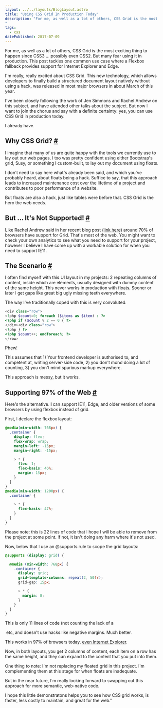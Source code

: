 ```yaml
---
layout: ../../layouts/BlogLayout.astro
title: "Using CSS Grid In Production Today"
description: "For me, as well as a lot of others, CSS Grid is the most exciting thing to happen since CSS3 ... possibly even CSS2. But many fear using it in production. This post tackles one common use case where a Flexbox fallback provides support for Internet Explorer and Edge.
"
tags: 
  - css
datePublished: 2017-07-09
---
```


For me, as well as a lot of others, CSS Grid is the most exciting thing to happen since CSS3 ... possibly even CSS2. But many fear using it in production. This post tackles one common use case where a Flexbox fallback provides support for Internet Explorer and Edge.

I'm really, really excited about CSS Grid. This new technology, which allows developers to finally build a structured document layout natively without using a hack, was released in most major browsers in about March of this year.

I've been closely following the work of Jen Simmons and Rachel Andrew on this subject, and have attended other talks about the subject. But now I want to join the chorus and say with a definite certainty: yes, you can use CSS Grid in production today.

I already have.

## Why CSS Grid? [#](https://deliciousreverie.co.uk/posts/using-css-grid-in-production-today/#why-css-grid)

I imagine that many of us are quite happy with the tools we currently use to lay out our web pages. I too was pretty confident using either Bootstrap's grid, Susy, or something I custom-built, to lay out my document using floats.

I don't need to say here what's already been said, and which you've probably heard, about floats being a hack. Suffice to say, that this approach leads to increased maintenance cost over the lifetime of a project and contributes to poor performance of a website.

But floats are also a hack, just like tables were before that. CSS Grid is the hero the web needs.

## But ... It's Not Supported! [#](https://deliciousreverie.co.uk/posts/using-css-grid-in-production-today/#but-...-it's-not-supported!)

Like Rachel Andrew said in her recent blog post [(link here)](https://rachelandrew.co.uk/archives/2017/07/04/is-it-really-safe-to-start-using-css-grid-layout/) around 70% of browsers have support for Grid. That's most of the web. You might want to check your own analytics to see what you need to support for your project, however I believe I have come up with a workable solution for when you need to support IE11.

## The Scenario [#](https://deliciousreverie.co.uk/posts/using-css-grid-in-production-today/#the-scenario)

I often find myself with this UI layout in my projects: 2 repeating columns of content, inside which are elements, usually designed with dummy content of the same height. This never works in production with floats. Sooner or later I get gaps like great big ugly missing teeth everywhere.

The way I've traditionally coped with this is very convoluted:

```php
<div class="row">
<?php $count=0; foreach ($items as $item) : ?>
<?php if ($count % 2 == 0 { ?>
</div><div class="row">
<?php } ?>
<?php $count++; endforeach; ?>
</row>
```

Phew!

This assumes that 1) Your frontend developer is authorised to, and competent at, writing server-side code, 2) you don't mond doing a lot of counting, 3) you don't mind spurious markup everywhere.

This approach is messy, but it works.

## Supporting 97% of the Web [#](https://deliciousreverie.co.uk/posts/using-css-grid-in-production-today/#supporting-97percent-of-the-web)

Here's the alternative. I can support IE11, Edge, and older versions of some browsers by using flexbox instead of grid.

First, I declare the flexbox layout:

```css
@media(min-width: 768px) {
  .container {
    display: flex;
    flex-wrap: wrap;
    margin-left: -15px;
    margin-right: -15px;

    > * {
      flex: 1;
      flex-basis: 46%;
      margin: 15px;
    }
  }
}
@media(min-width: 1200px) {
  .container {

    > * {
      flex-basis: 47%;
    }
  }
}
```

Please note: this is 22 lines of code that I hope I will be able to remove from the project at some point. If not, it isn't doing any harm where it's not used.

Now, below that I use an @supports rule to scope the grid layouts:

```css
@supports (display: grid) {

  @media (min-width: 768px) {
    .container {
      display: grid;
      grid-template-columns: repeat(2, 50fr);
      grid-gap: 15px;

      > * {
        margin: 0;
      }
    }
  }
}
```

This is only 11 lines of code (not counting the lack of a <div class="row"> etc, and doesn't use hacks like negative margins. Much better.

This works in 97% of browsers today, [even Internet Explorer](https://caniuse.com/#search=flexbox).

Now, in both layouts, you get 2 columns of content, each item on a row has the same height, and they can expand to the content that you put into them.

One thing to note: I'm not replacing my floated grid in this project. I'm complementing them at this stage for when floats are inadequate.

But in the near future, I'm really looking forward to swapping out this approach for more semantic, web-native code.

I hope this little demonstratons helps you to see how CSS grid works, is faster, less costly to maintain, and great for the web."
